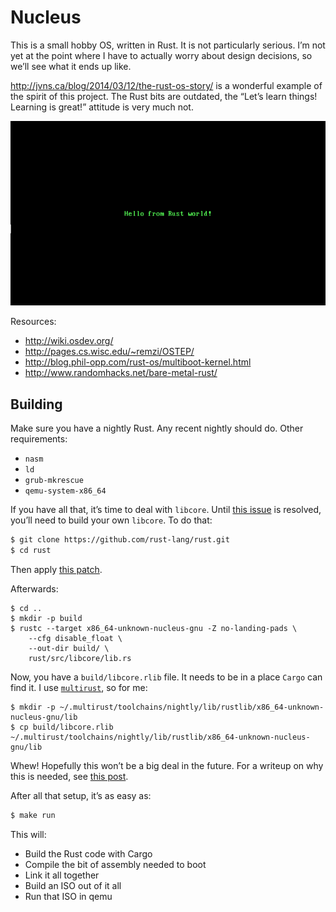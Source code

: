 # Nucleus

This is a small hobby OS, written in Rust. It is not particularly serious. I’m
not yet at the point where I have to actually worry about design decisions, so
we’ll see what it ends up like.

http://jvns.ca/blog/2014/03/12/the-rust-os-story/ is a wonderful example of the
spirit of this project. The Rust bits are outdated, the “Let’s learn things!
Learning is great!” attitude is very much not.

![screenshot](screenshot.png)

Resources:

* http://wiki.osdev.org/
* http://pages.cs.wisc.edu/~remzi/OSTEP/
* http://blog.phil-opp.com/rust-os/multiboot-kernel.html
* http://www.randomhacks.net/bare-metal-rust/

## Building

Make sure you have a nightly Rust. Any recent nightly should do. Other requirements:

* `nasm`
* `ld`
* `grub-mkrescue`
* `qemu-system-x86_64`

If you have all that, it’s time to deal with `libcore`. Until [this
issue](https://github.com/rust-lang/rfcs/issues/1364) is resolved, you’ll need
to build your own `libcore`. To do that:

```bash
$ git clone https://github.com/rust-lang/rust.git
$ cd rust
```

Then apply [this
patch](https://github.com/thepowersgang/rust-barebones-kernel/blob/master/libcore_nofp.patch).

Afterwards:

```
$ cd ..
$ mkdir -p build
$ rustc --target x86_64-unknown-nucleus-gnu -Z no-landing-pads \
    --cfg disable_float \
    --out-dir build/ \
    rust/src/libcore/lib.rs
```

Now, you have a `build/libcore.rlib` file. It needs to be in a place `Cargo`
can find it. I use [`multirust`](https://github.com/brson/multirust), so for
me:

```
$ mkdir -p ~/.multirust/toolchains/nightly/lib/rustlib/x86_64-unknown-nucleus-gnu/lib
$ cp build/libcore.rlib ~/.multirust/toolchains/nightly/lib/rustlib/x86_64-unknown-nucleus-gnu/lib
```

Whew! Hopefully this won’t be a big deal in the future. For a writeup on why
this is needed, see [this
post](http://www.randomhacks.net/2015/11/11/bare-metal-rust-custom-target-kernel-space/).

After all that setup, it’s as easy as:

```bash
$ make run
```

This will:

* Build the Rust code with Cargo
* Compile the bit of assembly needed to boot
* Link it all together
* Build an ISO out of it all
* Run that ISO in qemu
